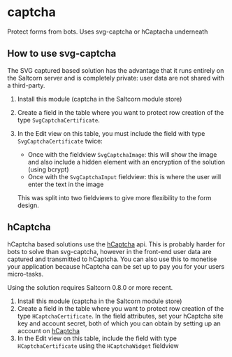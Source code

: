 # captcha

Protect forms from bots. Uses svg-captcha or hCaptacha underneath

## How to use svg-captcha

The SVG captured based solution has the advantage that it runs entirely on the
Saltcorn server and is completely private: user data are not shared with a
third-party.

1. Install this module (captcha in the Saltcorn module store)
2. Create a field in the table where you want to protect row creation of the type `SvgCaptchaCertificate`.
3. In the Edit view on this table, you must include the field with type `SvgCaptchaCertificate` twice:

   - Once with the fieldview `SvgCaptchaImage`: this will show the image and also include a hidden element with an encryption of the solution (using bcrypt)
   - Once with the `SvgCaptchaInput` fieldview: this is where the user will enter the text in the image

   This was split into two fieldviews to give more flexibility to the form design.

## hCaptcha

hCaptcha based solutions use the [hCaptcha](https://www.hcaptcha.com/) api. This is
probably harder for bots to solve than svg-captcha, however in the front-end user data are
captured and transmitted to hCaptcha. You can also use this to monetise your application
because hCaptcha can be set up to pay you for your users micro-tasks.

Using the solution requires Saltcorn 0.8.0 or more recent.

1. Install this module (captcha in the Saltcorn module store)
2. Create a field in the table where you want to protect row creation of the type `HCaptchaCertificate`.
   In the field attributes, set your hCaptcha site key and account secret, both of which you can obtain
   by setting up an account on [hCaptcha](https://www.hcaptcha.com/)
3. In the Edit view on this table, include the field with type `HCaptchaCertificate` using the `HCaptchaWidget` fieldview
